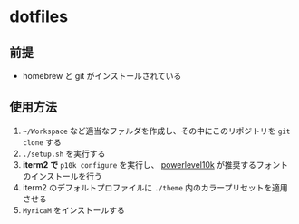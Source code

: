 # dotfiles

## 前提

- homebrew と git がインストールされている

## 使用方法

1. `~/Workspace` など適当なファルダを作成し、その中にこのリポジトリを `git clone` する
2. `./setup.sh` を実行する
3. **iterm2 で** `p10k configure` を実行し、 [powerlevel10k](https://github.com/romkatv/powerlevel10k) が推奨するフォントのインストールを行う
4. iterm2 のデフォルトプロファイルに `./theme` 内のカラープリセットを適用させる
5. `MyricaM` をインストールする

